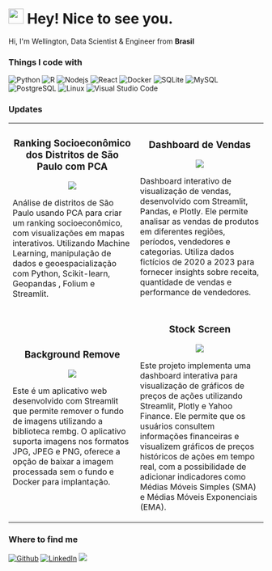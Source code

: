 <h1><img src="https://emojis.slackmojis.com/emojis/images/1643514418/3958/storm_trooper.gif?1643514418" width="30"/> Hey! Nice to see you.</h1>
<p>Hi, I'm Wellington, Data Scientist & Engineer from <b>Brasil</b></p>


<h3>Things I code with</h3>
<p>
  <img alt="Python" src="https://img.shields.io/badge/-Python-000?style=flat-square&logo=python&logoColor=white" />
  <img alt="R" src="https://img.shields.io/badge/-R-000000?style=flat-square&logo=r&logoColor=white" />
  <img alt="Nodejs" src="https://img.shields.io/badge/-Nodejs-000?style=flat-square&logo=Node.js&logoColor=white" />
  <img alt="React" src="https://img.shields.io/badge/-React-000000?style=flat-square&logo=react&logoColor=white" />
  <img alt="Docker" src="https://img.shields.io/badge/-Docker-000?style=flat-square&logo=docker&logoColor=white" />
  <img alt="SQLite" src="https://img.shields.io/badge/-SQLite-000000?style=flat-square&logo=sqlite&logoColor=white" />
  <img alt="MySQL" src="https://img.shields.io/badge/-MySQL-000?style=flat-square&logo=mysql&logoColor=white" />
  <img alt="PostgreSQL" src="https://img.shields.io/badge/-PostgreSQL-000000?style=flat-square&logo=postgresql&logoColor=white" />
  <img alt="Linux" src="https://img.shields.io/badge/-Linux-000000?style=flat-square&logo=linux&logoColor=white" />
  <img alt="Visual Studio Code" src="https://img.shields.io/badge/-VSCode-000000?style=flat-square&logo=visual-studio-code&logoColor=white" />
</p>

<!--   <a href="https://drive.google.com/drive/folders/1wT1GYNCQanGvzCATBB14I7zMopy7Cbrm">
    <img src="https://img.shields.io/badge/Certificates-4285F4?style=for-the-badge&logo=google-drive&logoColor=white"/>
  </a> -->

<h3> Updates </h3>
<table>
  <tr>
    <td width="50%">
      <h3 align="center">Ranking Socioeconômico dos Distritos de São Paulo com PCA</h3>
      <p align="center">
        <a href="https://github.com/esscova/ranking-socioeconomico-sp" target="_blank">
          <img src="https://img.shields.io/badge/Código-GitHub-000000?style=for-the-badge&logo=github&logoColor=white">
        </a>
      </p>
      <p>Análise de distritos de São Paulo usando PCA para criar um ranking socioeconômico, com visualizações em mapas interativos. Utilizando Machine Learning, manipulação de dados e geoespacialização com Python, Scikit-learn, Geopandas , Folium e Streamlit.</p>
    </td>
    <td width="50%">
      <h3 align="center">Dashboard de Vendas</h3>
      <p align="center">
        <a href="https://github.com/esscova/dashboard-vendas" target="_blank">
          <img src="https://img.shields.io/badge/Código-GitHub-000000?style=for-the-badge&logo=github&logoColor=white">
        </a>
      </p>
      <p>Dashboard interativo de visualização de vendas, desenvolvido com Streamlit, Pandas, e Plotly. Ele permite analisar as vendas de produtos em diferentes regiões, períodos, vendedores e categorias. Utiliza dados fictícios de 2020 a 2023 para fornecer insights sobre receita, quantidade de vendas e performance de vendedores.</p>
    </td>
  </tr>
  <tr>
    <td width="50%">
      <h3 align="center">Background Remove</h3>
      <p align="center">
        <a href="https://github.com/esscova/removedor-de-fundo" target="_blank">
          <img src="https://img.shields.io/badge/Código-GitHub-000000?style=for-the-badge&logo=github&logoColor=white">
        </a>
      </p>
      <p>Este é um aplicativo web desenvolvido com Streamlit que permite remover o fundo de imagens utilizando a biblioteca rembg. O aplicativo suporta imagens nos formatos JPG, JPEG e PNG, oferece a opção de baixar a imagem processada sem o fundo e Docker para implantação.</p>
    </td>
    <td width="50%">
      <h3 align="center">Stock Screen</h3>
      <p align="center">
        <a href="https://github.com/esscova/stock_screen" target="_blank">
          <img src="https://img.shields.io/badge/Código-GitHub-000000?style=for-the-badge&logo=github&logoColor=white">
        </a>
      </p>
      <p>Este projeto implementa uma dashboard interativa para visualização de gráficos de preços de ações utilizando Streamlit, Plotly e  Yahoo Finance. Ele permite que os usuários consultem informações financeiras e visualizem gráficos de preços históricos de ações em tempo real, com a possibilidade de adicionar indicadores como Médias Móveis Simples (SMA) e Médias Móveis Exponenciais (EMA).</p>
    </td>
  </tr>
</table>




<h3>Where to find me</h3>
<p>
  <a href="https://github.com/esscova" target="_blank"><img alt="Github" src="https://img.shields.io/badge/GitHub-%2312100E.svg?&style=for-the-badge&logo=Github&logoColor=white" /></a> 
  <a href="https://www.linkedin.com/in/wellington-moreira-santos" target="_blank"><img alt="LinkedIn" src="https://img.shields.io/badge/linkedin-%230077B5.svg?&style=for-the-badge&logo=linkedin&logoColor=white" /></a>
  <a href="mailto:wmoreira.ds@gmail.com"><img src="https://img.shields.io/badge/Gmail-D14836?style=for-the-badge&logo=gmail&logoColor=white"/> </a>
</p>
